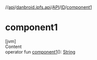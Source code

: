 //[api](../../../index.md)/[danbroid.ipfs.api](../../index.md)/[API](../index.md)/[ID](index.md)/[component1](component1.md)



# component1  
[jvm]  
Content  
operator fun [component1](component1.md)(): [String](https://kotlinlang.org/api/latest/jvm/stdlib/kotlin/-string/index.html)  



